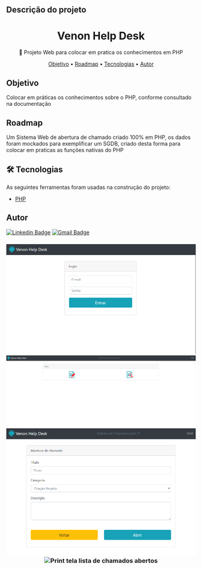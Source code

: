 ## Descrição do projeto

<h1 align="center">Venon Help Desk</h1>

<p align="center">🚀 Projeto Web para colocar em pratica os conhecimentos em PHP 
</p>

<p align="center">
 <a href="#objetivo">Objetivo</a> •
 <a href="#roadmap">Roadmap</a> • 
 <a href="#tecnologias">Tecnologias</a> • 
 <a href="#autor">Autor</a>
</p>

<h2 id="objetivo">Objetivo</h2>
<p>Colocar em práticas os conhecimentos sobre o PHP, conforme consultado na documentação </p>

<h2 id="roadmap">Roadmap</h2>
<p>Um Sistema Web de abertura de chamado criado 100% em PHP, os dados foram  mockados  para exemplificar um SGDB, criado desta forma  para colocar em praticas as funções nativas do PHP </p>

<h2 id="tecnologias">🛠 Tecnologias</h2>

As seguintes ferramentas foram usadas na construção do projeto:

- [PHP](https://www.php.net/docs.php)

<h2 id="autor">Autor</h2>

[![Linkedin Badge](https://img.shields.io/badge/-Venancio-blue?style=flat-square&logo=Linkedin&logoColor=white&link=https://www.linkedin.com/in/venancio-dumas-87678213a/)](https://www.linkedin.com/in/venancio-dumas-87678213a/)
[![Gmail Badge](https://img.shields.io/badge/-venancio.devone777@gmail.com-c14438?style=flat-square&logo=Gmail&logoColor=white&link=mailto:venancio.devone777@gmail.com)](mailto:venancio.devone777@gmail.com)

<h3 align="center">
    <img alt="Print do Login do Sistema help desk" title="Login" src="./assets/login.png" />
    <img alt="Print da tela Home do Sistema " title="Home" src="./assets/home.png" />
    <img alt="Print da tela de resgistrar chamados no sistema help desk" title="Registrar" src="./assets/register_ch.png" />
    <img alt="Print tela lista de chamados abertos" title="Lista de chamados" src="./assets/list_chamados.png" />
</h3>
